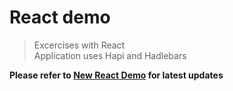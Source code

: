 # React demo

> Excercises with React  
> Application uses Hapi and Hadlebars

**Please refer to [New React Demo](https://github.com/XOP/untitled-yet) for latest updates**
